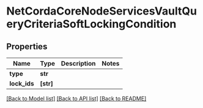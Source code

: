 # NetCordaCoreNodeServicesVaultQueryCriteriaSoftLockingCondition

## Properties
Name | Type | Description | Notes
------------ | ------------- | ------------- | -------------
**type** | **str** |  | 
**lock_ids** | **[str]** |  | 

[[Back to Model list]](../README.md#documentation-for-models) [[Back to API list]](../README.md#documentation-for-api-endpoints) [[Back to README]](../README.md)


